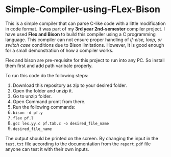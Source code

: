 # Simple-Compiler-using-FLex-Bison

This is a simple compiler that can parse C-like code with a little modification in code format. It was part of my **3rd year 2nd-semester** compiler project. I have used **Flex and Bison** to build this compiler using a C programming language. This compiler can not ensure proper handling of *if-else, loop, or switch case* conditions due to Bison limitations. However, It is good enough for a small demonstration of how a compiler works.

Flex and bison are pre-requisite for this project to run into any PC. So install them first and add path varibale properly. 

To run this code do the following steps:
1. Download this repository as zip to your desired folder.
2. Open the folder and unzip it.
3. Go to unzip folder.
4. Open Command promt from there.
5. Run the following commands:
  1. ```bison -d pf.y```
  2. ```flex pf.l```
  3. ```gcc lex.yy.c pf.tab.c -o desired_file_name```
  4. ```desired_file_name```

The output should be printed on the screen.
By changing the input in the ```test.txt``` file according to the documentation from the ```report.pdf``` file anyone can test it with their own inputs.

